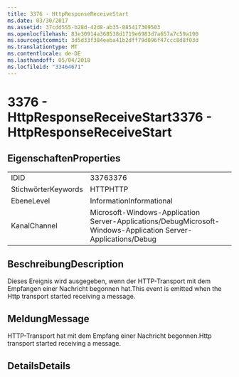 ```yaml
---
title: 3376 - HttpResponseReceiveStart
ms.date: 03/30/2017
ms.assetid: 37cdd555-b28d-42d8-ab35-085417309503
ms.openlocfilehash: 83e30914a368538d1719e6983d7a657a7c59a190
ms.sourcegitcommit: 3d5d33f384eeba41b2dff79d096f47ccc8d8f03d
ms.translationtype: MT
ms.contentlocale: de-DE
ms.lasthandoff: 05/04/2018
ms.locfileid: "33464671"
---
```

# <a name="3376---httpresponsereceivestart"></a><span data-ttu-id="4dec5-102">3376 - HttpResponseReceiveStart</span><span class="sxs-lookup"><span data-stu-id="4dec5-102">3376 - HttpResponseReceiveStart</span></span>
## <a name="properties"></a><span data-ttu-id="4dec5-103">Eigenschaften</span><span class="sxs-lookup"><span data-stu-id="4dec5-103">Properties</span></span>  
  
|||  
|-|-|  
|<span data-ttu-id="4dec5-104">ID</span><span class="sxs-lookup"><span data-stu-id="4dec5-104">ID</span></span>|<span data-ttu-id="4dec5-105">3376</span><span class="sxs-lookup"><span data-stu-id="4dec5-105">3376</span></span>|  
|<span data-ttu-id="4dec5-106">Stichwörter</span><span class="sxs-lookup"><span data-stu-id="4dec5-106">Keywords</span></span>|<span data-ttu-id="4dec5-107">HTTP</span><span class="sxs-lookup"><span data-stu-id="4dec5-107">HTTP</span></span>|  
|<span data-ttu-id="4dec5-108">Ebene</span><span class="sxs-lookup"><span data-stu-id="4dec5-108">Level</span></span>|<span data-ttu-id="4dec5-109">Information</span><span class="sxs-lookup"><span data-stu-id="4dec5-109">Informational</span></span>|  
|<span data-ttu-id="4dec5-110">Kanal</span><span class="sxs-lookup"><span data-stu-id="4dec5-110">Channel</span></span>|<span data-ttu-id="4dec5-111">Microsoft-Windows-Application Server-Applications/Debug</span><span class="sxs-lookup"><span data-stu-id="4dec5-111">Microsoft-Windows-Application Server-Applications/Debug</span></span>|  
  
## <a name="description"></a><span data-ttu-id="4dec5-112">Beschreibung</span><span class="sxs-lookup"><span data-stu-id="4dec5-112">Description</span></span>  
 <span data-ttu-id="4dec5-113">Dieses Ereignis wird ausgegeben, wenn der HTTP-Transport mit dem Empfangen einer Nachricht begonnen hat.</span><span class="sxs-lookup"><span data-stu-id="4dec5-113">This event is emitted when the Http transport started receiving a message.</span></span>  
  
## <a name="message"></a><span data-ttu-id="4dec5-114">Meldung</span><span class="sxs-lookup"><span data-stu-id="4dec5-114">Message</span></span>  
 <span data-ttu-id="4dec5-115">HTTP-Transport hat mit dem Empfang einer Nachricht begonnen.</span><span class="sxs-lookup"><span data-stu-id="4dec5-115">Http transport started receiving a message.</span></span>  
  
## <a name="details"></a><span data-ttu-id="4dec5-116">Details</span><span class="sxs-lookup"><span data-stu-id="4dec5-116">Details</span></span>
